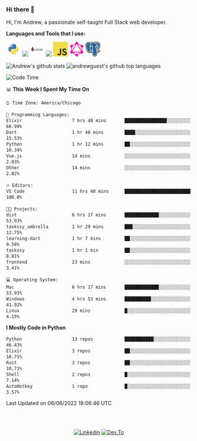 ### Hi there 👋

Hi, I'm Andrew, a passionate self-taught Full Stack web developer.

**Languages and Tools that I use:**  

<code><img height="40" src="https://raw.githubusercontent.com/github/explore/80688e429a7d4ef2fca1e82350fe8e3517d3494d/topics/python/python.png"></code>
<code><img height="40" src="https://fastapi.tiangolo.com/img/logo-margin/logo-teal.png"></code>
<code><img height="40" src="https://raw.githubusercontent.com/github/explore/d106aa3f6fa091ab80ab5c8cf0d931baff3caaea/topics/elixir/elixir.png"></code>
<code><img height="40" src="https://img.stackshare.io/service/3262/-s9uoLIN.png"></code>
<code><img height="40" src="https://raw.githubusercontent.com/github/explore/80688e429a7d4ef2fca1e82350fe8e3517d3494d/topics/javascript/javascript.png"></code>
<code><img height="40" src="https://raw.githubusercontent.com/github/explore/5c058a388828bb5fde0bcafd4bc867b5bb3f26f3/topics/graphql/graphql.png"></code>
<code><img height="40" src="https://raw.githubusercontent.com/github/explore/80688e429a7d4ef2fca1e82350fe8e3517d3494d/topics/postgresql/postgresql.png"></code>

![Andrew's github stats](https://github-readme-stats.vercel.app/api?username=andrewguest&show_icons=true&theme=vue-dark&count_private=true)
<img height="180em" src="https://github-readme-stats.vercel.app/api/top-langs/?username=andrewguest&theme=vue-dark&layout=compact" alt="andrewguest's github top languages" />

<!--START_SECTION:waka-->
![Code Time](http://img.shields.io/badge/Code%20Time-1%2C130%20hrs%2034%20mins-blue)

📊 **This Week I Spent My Time On** 

```text
⌚︎ Time Zone: America/Chicago

💬 Programming Languages: 
Elixir                   7 hrs 48 mins       ████████████████░░░░░░░░░   66.99% 
Dart                     1 hr 48 mins        ████░░░░░░░░░░░░░░░░░░░░░   15.53% 
Python                   1 hr 12 mins        ██░░░░░░░░░░░░░░░░░░░░░░░   10.34% 
Vue.js                   14 mins             ░░░░░░░░░░░░░░░░░░░░░░░░░   2.03% 
Other                    14 mins             ░░░░░░░░░░░░░░░░░░░░░░░░░   2.02%

🔥 Editors: 
VS Code                  11 hrs 40 mins      █████████████████████████   100.0%

🐱‍💻 Projects: 
dist                     6 hrs 17 mins       █████████████░░░░░░░░░░░░   53.93% 
taskssy_umbrella         1 hr 29 mins        ███░░░░░░░░░░░░░░░░░░░░░░   12.75% 
learning-dart            1 hr 7 mins         ██░░░░░░░░░░░░░░░░░░░░░░░   9.58% 
taskssy                  1 hr 1 min          ██░░░░░░░░░░░░░░░░░░░░░░░   8.81% 
frontend                 23 mins             ░░░░░░░░░░░░░░░░░░░░░░░░░   3.41%

💻 Operating System: 
Mac                      6 hrs 17 mins       █████████████░░░░░░░░░░░░   53.93% 
Windows                  4 hrs 53 mins       ██████████░░░░░░░░░░░░░░░   41.92% 
Linux                    29 mins             █░░░░░░░░░░░░░░░░░░░░░░░░   4.15%

```

**I Mostly Code in Python** 

```text
Python                   13 repos            ███████████░░░░░░░░░░░░░░   46.43% 
Elixir                   3 repos             ██░░░░░░░░░░░░░░░░░░░░░░░   10.71% 
Rust                     3 repos             ██░░░░░░░░░░░░░░░░░░░░░░░   10.71% 
Shell                    2 repos             █░░░░░░░░░░░░░░░░░░░░░░░░   7.14% 
AutoHotkey               1 repo              █░░░░░░░░░░░░░░░░░░░░░░░░   3.57%

```



 Last Updated on 06/06/2022 18:06:46 UTC
<!--END_SECTION:waka-->

<br><br>
<p align="center">
   <a href="https://www.linkedin.com/in/andrew-guest-a891759a" target="_blank"><img src="https://img.shields.io/badge/LinkedIn-0077B5?style=for-the-badge&logo=linkedin&logoColor=white" alt="Linkedin"></a>
  <a href="https://dev.to/aguest" target="_blank"><img src="https://img.shields.io/badge/Dev.to-0A0A0A?style=for-the-badge&logo=dev%2Eto&logoColor=white" alt="Dev.To"></a>
</p>
